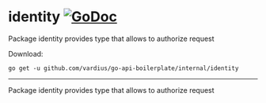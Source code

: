 # identity [![GoDoc](https://godoc.org/github.com/vardius/go-api-boilerplate/internal/identity?status.svg)](https://godoc.org/github.com/vardius/go-api-boilerplate/internal/identity)
Package identity provides type that allows to authorize request

Download:
```shell
go get -u github.com/vardius/go-api-boilerplate/internal/identity
```

* * *
Package identity provides type that allows to authorize request
